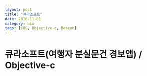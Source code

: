 ```yaml
---
layout: post
title: "큐라소프트"
date: 2016-11-01
category: bio
tags: [iOS, Objective-c, Beacon]
---
```

# 큐라소프트(여행자 분실문건 경보앱) / Objective-c
<!-- more -->
